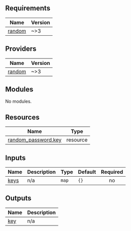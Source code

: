 ## Requirements

| Name                                                             | Version |
|------------------------------------------------------------------|---------|
| <a name="requirement_random"></a> [random](#requirement\_random) | ~>3     |

## Providers

| Name                                                       | Version |
|------------------------------------------------------------|---------|
| <a name="provider_random"></a> [random](#provider\_random) | ~>3     |

## Modules

No modules.

## Resources

| Name                                                                                                           | Type     |
|----------------------------------------------------------------------------------------------------------------|----------|
| [random_password.key](https://registry.terraform.io/providers/hashicorp/random/latest/docs/resources/password) | resource |

## Inputs

| Name                                           | Description | Type  | Default | Required |
|------------------------------------------------|-------------|-------|---------|:--------:|
| <a name="input_keys"></a> [keys](#input\_keys) | n/a         | `map` | `{}`    |    no    |

## Outputs

| Name                                          | Description |
|-----------------------------------------------|-------------|
| <a name="output_key"></a> [key](#output\_key) | n/a         |
